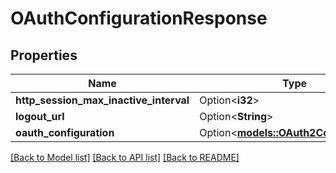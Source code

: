 # OAuthConfigurationResponse

## Properties

Name | Type | Description | Notes
------------ | ------------- | ------------- | -------------
**http_session_max_inactive_interval** | Option<**i32**> |  | [optional]
**logout_url** | Option<**String**> |  | [optional]
**oauth_configuration** | Option<[**models::OAuth2Configuration**](OAuth2Configuration.md)> |  | [optional]

[[Back to Model list]](../README.md#documentation-for-models) [[Back to API list]](../README.md#documentation-for-api-endpoints) [[Back to README]](../README.md)


